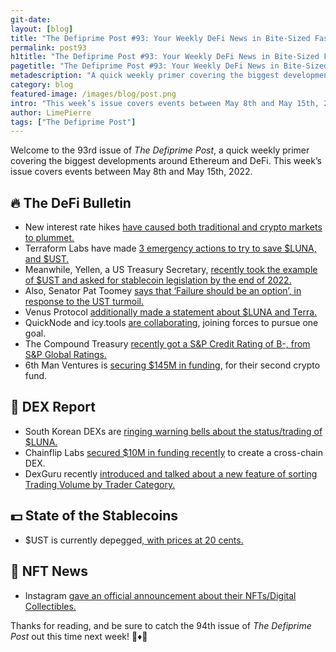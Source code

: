 ```yaml
---
git-date:
layout: [blog]
title: "The Defiprime Post #93: Your Weekly DeFi News in Bite-Sized Fashion"
permalink: post93
h1title: "The Defiprime Post #93: Your Weekly DeFi News in Bite-Sized Fashion"
pagetitle: "The Defiprime Post #93: Your Weekly DeFi News in Bite-Sized Fashion"
metadescription: "A quick weekly primer covering the biggest developments around Ethereum and DeFi. This week’s issue covers events between May 8th and May 15th, 2022"
category: blog
featured-image: /images/blog/post.png
intro: "This week’s issue covers events between May 8th and May 15th, 2022"
author: LimePierre
tags: ["The Defiprime Post"]
---
```


Welcome to the 93rd issue of _The Defiprime Post_, a quick weekly primer covering the biggest developments around Ethereum and DeFi. This week’s issue covers events between May 8th and May 15th, 2022.


## 🔥 The DeFi Bulletin

* New interest rate hikes [have caused both traditional and crypto markets to plummet.](https://insights.glassnode.com/the-week-onchain-week-19-2022/) 
* Terraform Labs have made [3 emergency actions to try to save $LUNA, and $UST. ](https://decrypt.co/100187/terraform-labs-launch-3-emergency-actions-save-luna-ust-stablecoin)
* Meanwhile, Yellen, a US Treasury Secretary, [recently took the example of $UST and asked for stablecoin legislation by the end of 2022.](https://www.theblockcrypto.com/linked/146048/us-treasury-secretary-yellen-points-to-ust-slip-asks-for-new-stablecoin-legislation-by-the-end-of-2022?s=09) 
* Also, Senator Pat Toomey [says that ‘Failure should be an option’, in response to the UST turmoil. ](https://www.coindesk.com/policy/2022/05/11/failure-should-be-an-option-senator-pat-toomey-says-of-ust-turmoil/)
* Venus Protocol [additionally made a statement about $LUNA and Terra.](https://blog.venus.io/venus-protocol-official-statement-regarding-luna-6eb45c3cb058)
* QuickNode and icy.tools [are collaborating](https://blog.quicknode.com/icy-tools-nft-api-quicknode/), joining forces to pursue one goal. 
* The Compound Treasury [recently got a S&P Credit Rating of B-, from S&P Global Ratings. ](https://medium.com/compound-finance/compound-treasury-sp-credit-rating-897aff3a6f8c)
* 6th Man Ventures is [securing $145M in funding](https://www.theblockcrypto.com/post/146332/6th-man-ventures-is-raising-145-million-for-a-second-crypto-fund), for their second crypto fund. 


## 💱 DEX Report

* South Korean DEXs are [ringing warning bells about the status/trading of $LUNA. ](https://www.theblockcrypto.com/post/146253/korean-crypto-exchanges-issue-warnings-about-trading-luna)
* Chainflip Labs [secured $10M in funding recently](https://www.theblockcrypto.com/post/146223/chainflip-labs-secures-10-million-for-cross-chain-dex) to create a cross-chain DEX. 
* DexGuru recently [introduced and talked about a new feature of sorting Trading Volume by Trader Category. ](https://t.me/dexguru/72)


## 💵 State of the Stablecoins

* $UST is currently depegged[, with prices at 20 cents.](https://dex.guru/token/0xa47c8bf37f92abed4a126bda807a7b7498661acd-eth)


## 💎 NFT News

* Instagram [gave an official announcement about their NFTs/Digital Collectibles.](https://about.instagram.com/blog/announcements/instagram-digital-collectibles)

Thanks for reading, and be sure to catch the 94th issue of _The Defiprime Post_ out this time next week! 👋♦️👋